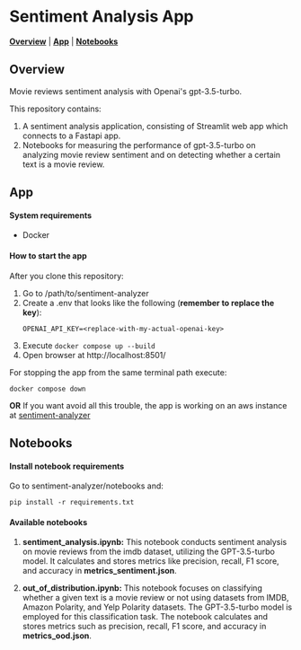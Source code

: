 # Sentiment Analysis App

[**Overview**](#overview)
| [**App**](#app)
| [**Notebooks**](#notebooks)

## Overview<a id="overview"></a>

Movie reviews sentiment analysis with Openai's gpt-3.5-turbo.

This repository contains:

1. A sentiment analysis application, consisting of Streamlit web app which connects to a Fastapi app.
2. Notebooks for measuring the performance of gpt-3.5-turbo on analyzing movie review sentiment and on detecting whether a certain text is a movie review.

## App<a id="app"></a>

#### System requirements

- Docker

#### How to start the app

After you clone this repository:

1. Go to /path/to/sentiment-analyzer
2. Create a .env that looks like the following (**remember to replace the key**):
    ```
    OPENAI_API_KEY=<replace-with-my-actual-openai-key>
    ```
3. Execute `docker compose up --build`
4. Open browser at http://localhost:8501/

For stopping the app from the same terminal path execute:

`docker compose down`

**OR**
If you want avoid all this trouble, the app is working on an aws instance at [sentiment-analyzer](http://3.70.225.192:8501/)

## Notebooks<a id="notebooks"></a>

#### Install notebook requirements

Go to sentiment-analyzer/notebooks and:

`pip install -r requirements.txt`

#### Available notebooks

1. **sentiment_analysis.ipynb:** This notebook conducts sentiment analysis on movie reviews from the imdb dataset, utilizing the GPT-3.5-turbo model. It calculates and stores metrics like precision, recall, F1 score, and accuracy in **metrics_sentiment.json**.

2. **out_of_distribution.ipynb:** This notebook focuses on classifying whether a given text is a movie review or not using datasets from IMDB, Amazon Polarity, and Yelp Polarity datasets. The GPT-3.5-turbo model is employed for this classification task. The notebook calculates and stores metrics such as precision, recall, F1 score, and accuracy in **metrics_ood.json**.
